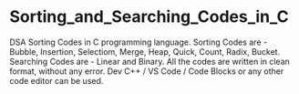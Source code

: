 # Sorting_and_Searching_Codes_in_C
DSA Sorting Codes in C programming language.
Sorting Codes are - Bubble, Insertion, Selectiom, Merge, Heap, Quick, Count, Radix, Bucket.
Searching Codes are - Linear and Binary.
All the codes are written in clean format, without any error.
Dev C++ / VS Code / Code Blocks or any other code editor can be used.
